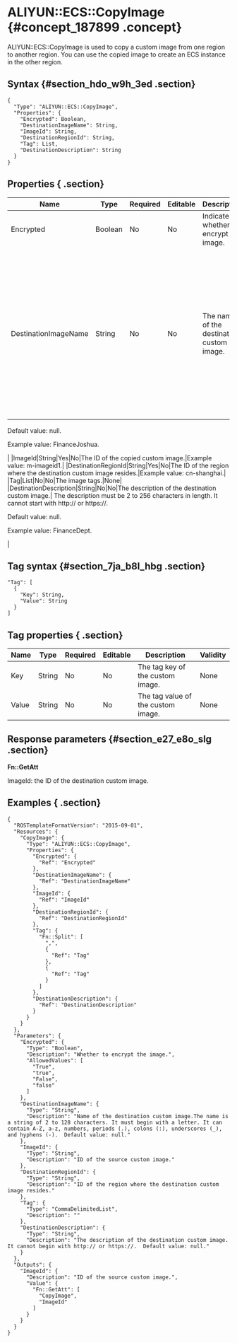 # ALIYUN::ECS::CopyImage {#concept_187899 .concept}

ALIYUN::ECS::CopyImage is used to copy a custom image from one region to another region. You can use the copied image to create an ECS instance in the other region.

## Syntax {#section_hdo_w9h_3ed .section}

```language-json
{
  "Type": "ALIYUN::ECS::CopyImage",
  "Properties": {
    "Encrypted": Boolean,
    "DestinationImageName": String,
    "ImageId": String,
    "DestinationRegionId": String,
    "Tag": List,
    "DestinationDescription": String
  }
}
```

## Properties { .section}

|Name|Type|Required|Editable|Description|Validity|
|----|----|--------|--------|-----------|--------|
|Encrypted|Boolean|No|No|Indicates whether to encrypt the image.|Example value: false.|
|DestinationImageName|String|No|No|The name of the destination custom image.| The name must be 2 to 128 characters in length. It must start with a letter but cannot start with http:// or https://. It can contain letters, digits, colons\(:\), underscores \(\_\), and hyphens \(-\).

 Default value: null.

 Example value: FinanceJoshua.

 |
|ImageId|String|Yes|No|The ID of the copied custom image.|Example value: m-imageid1.|
|DestinationRegionId|String|Yes|No|The ID of the region where the destination custom image resides.|Example value: cn-shanghai.|
|Tag|List|No|No|The image tags.|None|
|DestinationDescription|String|No|No|The description of the destination custom image.| The description must be 2 to 256 characters in length. It cannot start with http:// or https://.

 Default value: null.

 Example value: FinanceDept.

 |

## Tag syntax {#section_7ja_b8l_hbg .section}

```language-json
"Tag": [
  {
    "Key": String,
    "Value": String
  }
]
```

## Tag properties { .section}

|Name|Type|Required|Editable|Description|Validity|
|----|----|--------|--------|-----------|--------|
|Key|String|No|No|The tag key of the custom image.|None|
|Value|String|No|No|The tag value of the custom image.|None|

## Response parameters {#section_e27_e8o_slg .section}

**Fn::GetAtt**

ImageId: the ID of the destination custom image.

## Examples { .section}

```language-json
{
  "ROSTemplateFormatVersion": "2015-09-01",
  "Resources": {
    "CopyImage": {
      "Type": "ALIYUN::ECS::CopyImage",
      "Properties": {
        "Encrypted": {
          "Ref": "Encrypted"
        },
        "DestinationImageName": {
          "Ref": "DestinationImageName"
        },
        "ImageId": {
          "Ref": "ImageId"
        },
        "DestinationRegionId": {
          "Ref": "DestinationRegionId"
        },
        "Tag": {
          "Fn::Split": [
            ",",
            {
              "Ref": "Tag"
            },
            {
              "Ref": "Tag"
            }
          ]
        },
        "DestinationDescription": {
          "Ref": "DestinationDescription"
        }
      }
    }
  },
  "Parameters": {
    "Encrypted": {
      "Type": "Boolean",
      "Description": "Whether to encrypt the image.",
      "AllowedValues": [
        "True",
        "true",
        "False",
        "false"
      ]
    },
    "DestinationImageName": {
      "Type": "String",
      "Description": "Name of the destination custom image.The name is a string of 2 to 128 characters. It must begin with a letter. It can contain A-Z, a-z, numbers, periods (.), colons (:), underscores (_), and hyphens (-).  Default value: null."
    },
    "ImageId": {
      "Type": "String",
      "Description": "ID of the source custom image."
    },
    "DestinationRegionId": {
      "Type": "String",
      "Description": "ID of the region where the destination custom image resides."
    },
    "Tag": {
      "Type": "CommaDelimitedList",
      "Description": ""
    },
    "DestinationDescription": {
      "Type": "String",
      "Description": "The description of the destination custom image. It cannot begin with http:// or https://.  Default value: null."
    }
  },
  "Outputs": {
    "ImageId": {
      "Description": "ID of the source custom image.",
      "Value": {
        "Fn::GetAtt": [
          "CopyImage",
          "ImageId"
        ]
      }
    }
  }
}	
```

